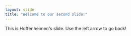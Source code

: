```yaml
---
layout: slide
title: "Welcome to our second slide!"
---
```

This is Hoffenheimen's slide.
Use the left arrow to go back!
